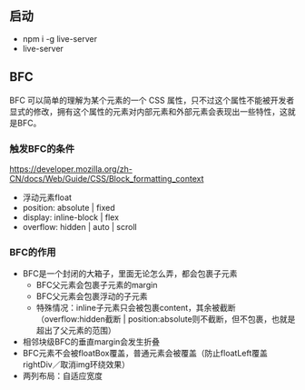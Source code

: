 ## 启动
* npm i -g live-server
* live-server


## BFC
BFC 可以简单的理解为某个元素的一个 CSS 属性，只不过这个属性不能被开发者显式的修改，拥有这个属性的元素对内部元素和外部元素会表现出一些特性，这就是BFC。


### 触发BFC的条件
https://developer.mozilla.org/zh-CN/docs/Web/Guide/CSS/Block_formatting_context
* 浮动元素float
* position: absolute | fixed
* display: inline-block | flex
* overflow: hidden | auto | scroll


### BFC的作用
* BFC是一个封闭的大箱子，里面无论怎么弄，都会包裹子元素
  * BFC父元素会包裹子元素的margin
  * BFC父元素会包裹浮动的子元素
  * 特殊情况：inline子元素只会被包裹content，其余被截断（overflow:hidden截断 | position:absolute则不截断，但不包裹，也就是超出了父元素的范围）
* 相邻块级BFC的垂直margin会发生折叠
* BFC元素不会被floatBox覆盖，普通元素会被覆盖（防止floatLeft覆盖rightDiv／取消img环绕效果）
* 两列布局：自适应宽度

